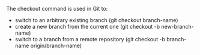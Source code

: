 The checkout command is used in Git to: 
* switch to an arbitrary existing branch (git checkout branch-name)
* create a new branch from the current one (git checkout -b new-branch-name)
* switch to a branch from a remote repository (git checkout -b branch-name origin/branch-name)
